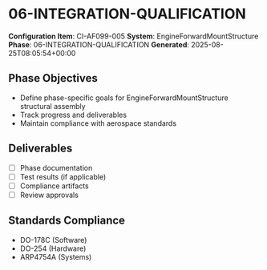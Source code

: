 # 06-INTEGRATION-QUALIFICATION

**Configuration Item**: CI-AF099-005
**System**: EngineForwardMountStructure
**Phase**: 06-INTEGRATION-QUALIFICATION
**Generated**: 2025-08-25T08:05:54+00:00

## Phase Objectives
- Define phase-specific goals for EngineForwardMountStructure structural assembly
- Track progress and deliverables
- Maintain compliance with aerospace standards

## Deliverables
- [ ] Phase documentation
- [ ] Test results (if applicable)
- [ ] Compliance artifacts
- [ ] Review approvals

## Standards Compliance
- DO-178C (Software)
- DO-254 (Hardware)
- ARP4754A (Systems)

